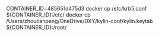
CONTAINER_ID=485651d475d3
docker cp /etc/krb5.conf ${CONTAINER_ID}:/etc/
docker cp /Users/zhoutianpeng/OneDrive/DXY/kylin-conf/kylin.keytab ${CONTAINER_ID}:/root/